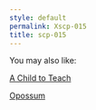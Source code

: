 ```yaml
---
style: default
permalink: Xscp-015
title: scp-015
---
```

You may also like:

[A Child to Teach](http://scp-wiki.net/a-child-to-teach)

[Opossum](http://scp-wiki.net/opossum)
